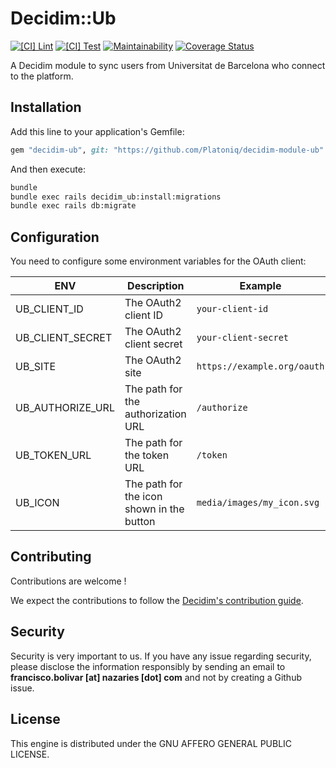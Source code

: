 # Decidim::Ub

[![[CI] Lint](https://github.com/Platoniq/decidim-module-ub/actions/workflows/lint.yml/badge.svg)](https://github.com/Platoniq/decidim-module-ub/actions/workflows/lint.yml)
[![[CI] Test](https://github.com/Platoniq/decidim-module-ub/actions/workflows/test.yml/badge.svg)](https://github.com/Platoniq/decidim-module-ub/actions/workflows/test.yml)
[![Maintainability](https://api.codeclimate.com/v1/badges/c975a347c58389448503/maintainability)](https://codeclimate.com/github/Platoniq/decidim-module-ub/maintainability)
[![Coverage Status](https://coveralls.io/repos/github/Platoniq/decidim-module-ub/badge.svg?branch=main)](https://coveralls.io/github/Platoniq/decidim-module-ub?branch=main)

A Decidim module to sync users from Universitat de Barcelona who connect to the platform.

## Installation

Add this line to your application's Gemfile:

```ruby
gem "decidim-ub", git: "https://github.com/Platoniq/decidim-module-ub"
```

And then execute:

```bash
bundle
bundle exec rails decidim_ub:install:migrations
bundle exec rails db:migrate
```

## Configuration

You need to configure some environment variables for the OAuth client:

| ENV              | Description                               | Example                     | Default                    |
|------------------|-------------------------------------------|-----------------------------|----------------------------|
| UB_CLIENT_ID     | The OAuth2 client ID                      | `your-client-id`            |                            |
| UB_CLIENT_SECRET | The OAuth2 client secret                  | `your-client-secret`        |                            |
| UB_SITE          | The OAuth2 site                           | `https://example.org/oauth` |                            |
| UB_AUTHORIZE_URL | The path for the authorization URL        | `/authorize`                |                            |
| UB_TOKEN_URL     | The path for the token URL                | `/token`                    |                            |
| UB_ICON          | The path for the icon shown in the button | `media/images/my_icon.svg`  | `media/images/ub_logo.svg` |

## Contributing

Contributions are welcome !

We expect the contributions to follow the [Decidim's contribution guide](https://github.com/decidim/decidim/blob/develop/CONTRIBUTING.adoc).

## Security

Security is very important to us. If you have any issue regarding security, please disclose the information responsibly by sending an email to __francisco.bolivar [at] nazaries [dot] com__ and not by creating a Github issue.

## License

This engine is distributed under the GNU AFFERO GENERAL PUBLIC LICENSE.
